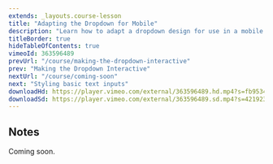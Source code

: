 ```yaml
---
extends: _layouts.course-lesson
title: "Adapting the Dropdown for Mobile"
description: "Learn how to adapt a dropdown design for use in a mobile nav."
titleBorder: true
hideTableOfContents: true
vimeoId: 363596489
prevUrl: "/course/making-the-dropdown-interactive"
prev: "Making the Dropdown Interactive"
nextUrl: "/course/coming-soon"
next: "Styling basic text inputs"
downloadHd: https://player.vimeo.com/external/363596489.hd.mp4?s=fb95348783ead783697162160dbca0c1a298cda2&profile_id=175&download=1
downloadSd: https://player.vimeo.com/external/363596489.sd.mp4?s=421923bbbc0a8be94e652df1befe0305732837fb&profile_id=165&download=1
---
```


## Notes

Coming soon.

